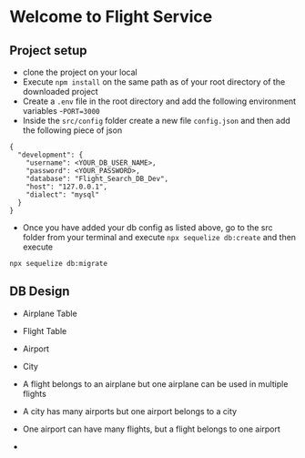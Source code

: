 # Welcome to Flight Service 

## Project setup 
- clone the project on your local
- Execute `npm install` on the same path as of your root directory of the downloaded project
- Create a `.env` file in the root directory and add the following environment variables 
    -`PORT=3000`
- Inside the `src/config` folder create a new file `config.json` and then add the following piece of json
```
{
  "development": {
    "username": <YOUR_DB_USER_NAME>,
    "password": <YOUR_PASSWORD>,
    "database": "Flight_Search_DB_Dev",
    "host": "127.0.0.1",
    "dialect": "mysql"
  }
}
```
- Once you have added your db config as listed above, go to the src folder from your terminal and execute `npx sequelize db:create`
and then execute 

`npx sequelize db:migrate`


## DB Design 
  - Airplane Table 
  - Flight Table 
  - Airport 
  - City 
  

  - A flight belongs to an airplane but one airplane can be used in multiple flights 
  - A city has many airports but one airport belongs to a city 
  - One airport can have many flights, but a flight belongs to one airport 
  - 
